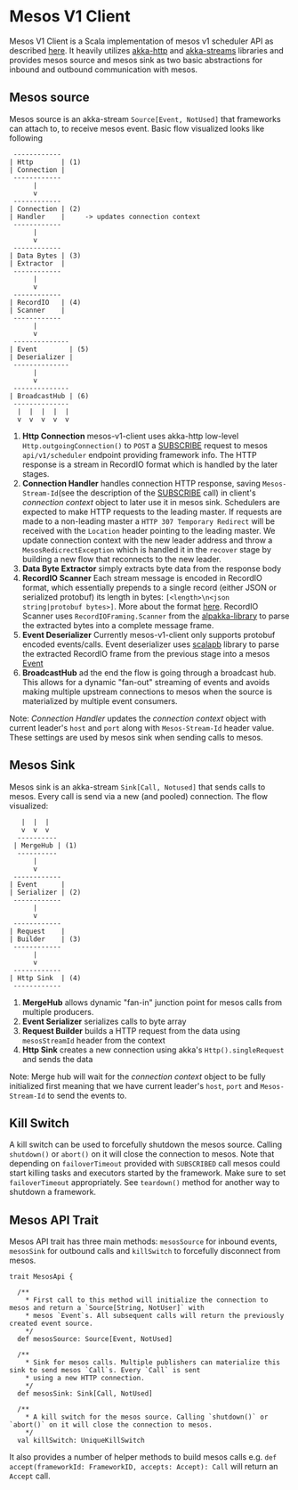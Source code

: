 # Mesos V1 Client
Mesos V1 Client is a Scala implementation of mesos v1 scheduler API as described [here](http://mesos.apache.org/documentation/latest/scheduler-http-api/). It heavily utilizes [akka-http](https://doc.akka.io/docs/akka-http/current/scala/http/) and [akka-streams](https://doc.akka.io/docs/akka/2.5.4/scala/stream/index.html) libraries and provides mesos source and mesos sink as two basic abstractions for inbound and outbound communication with mesos.

## Mesos source
Mesos source is an akka-stream `Source[Event, NotUsed]` that frameworks can attach to, to receive mesos event. Basic flow visualized looks like following

```
 ------------
| Http       | (1)
| Connection |
 ------------
      |
      v
 ------------
| Connection | (2)
| Handler    |     -> updates connection context
 ------------
      |
      v
 ------------
| Data Bytes | (3)
| Extractor  |
 ------------
      |
      v
 ------------
| RecordIO   | (4)
| Scanner    |
 ------------
      |
      v
 --------------
| Event        | (5)
| Deserializer |
 --------------
      |
      v
 --------------
| BroadcastHub | (6)
 --------------
  |  |  |  |  |
  v  v  v  v  v
```

1. **Http Connection** mesos-v1-client uses akka-http low-level `Http.outgoingConnection()` to `POST` a [SUBSCRIBE](http://mesos.apache.org/documentation/latest/scheduler-http-api/#subscribe-1) request to mesos `api/v1/scheduler` endpoint providing framework info. The HTTP response is a stream in RecordIO format which is handled by the later stages.
2. **Connection Handler** handles connection HTTP response, saving `Mesos-Stream-Id`(see the description of the [SUBSCRIBE](http://mesos.apache.org/documentation/latest/scheduler-http-api/#subscribe-1) call) in client's _connection context_ object to later use it in mesos sink. Schedulers are expected to make HTTP requests to the leading master. If requests are made to a non-leading master a `HTTP 307 Temporary Redirect` will be received with the `Location` header pointing to the leading master. We update connection context with the new leader address and throw a `MesosRedicrectException` which is handled it in the `recover` stage by building a new flow that reconnects to the new leader.
3. **Data Byte Extractor** simply extracts byte data from the response body
4. **RecordIO Scanner** Each stream message is encoded in RecordIO format, which essentially prepends to a single record (either JSON or serialized protobuf) its length in bytes: `[<length>\n<json string|protobuf bytes>]`. More about the format [here](http://mesos.apache.org/documentation/latest/scheduler-http-api/#recordio-response-format-1). RecordIO Scanner uses `RecordIOFraming.Scanner` from the [alpakka-library](https://github.com/akka/alpakka) to parse the extracted bytes into a complete message frame.
5. **Event Deserializer** Currently mesos-v1-client only supports protobuf encoded events/calls. Event deserializer uses [scalapb](https://scalapb.github.io/) library to parse the extracted RecordIO frame from the previous stage into a mesos [Event](https://github.com/apache/mesos/blob/master/include/mesos/scheduler/scheduler.proto#L36)
6. **BroadcastHub** ad the end the flow is going through a broadcast hub. This allows for a dynamic "fan-out" streaming of events and avoids making multiple upstream connections to mesos when the source is materialized by multiple event consumers.

Note: _Connection Handler_ updates the _connection context_ object with current leader's `host` and `port` along with `Mesos-Stream-Id` header value. These settings are used by mesos sink when sending calls to mesos.

## Mesos Sink
Mesos sink is an akka-stream `Sink[Call, Notused]` that sends calls to mesos. Every call is send via a new (and pooled) connection. The flow visualized:

```
   |  |  |
   v  v  v
  ----------
 | MergeHub | (1)
  ----------
      |
      v
 ------------
| Event      |
| Serializer | (2)
 ------------
      |
      v
 ------------
| Request    |
| Builder    | (3)
 ------------
      |
      v
 ------------
| Http Sink  | (4)
 ------------
```
1. **MergeHub** allows dynamic "fan-in" junction point for mesos calls from multiple producers.
2. **Event Serializer** serializes calls to byte array
3. **Request Builder** builds a HTTP request from the data using `mesosStreamId` header from the context
4. **Http Sink** creates a new connection using akka's `Http().singleRequest` and sends the data

Note: Merge hub will wait for the _connection context_ object to be fully initialized first meaning that we have current leader's `host`, `port` and `Mesos-Stream-Id` to send the events to.

## Kill Switch
A kill switch can be used to forcefully shutdown the mesos source. Calling `shutdown()` or `abort()` on it will close the connection to mesos. Note that depending on `failoverTimeout` provided with `SUBSCRIBED` call mesos could start killing tasks and executors started by the framework. Make sure to set `failoverTimeout` appropriately. See `teardown()` method for another way to shutdown a framework.

## Mesos API Trait
Mesos API trait has three main methods: `mesosSource` for inbound events, `mesosSink` for outbound calls and `killSwitch` to forcefully disconnect from mesos.

```
trait MesosApi {

  /**
    * First call to this method will initialize the connection to mesos and return a `Source[String, NotUser]` with
    * mesos `Event`s. All subsequent calls will return the previously created event source.
    */
  def mesosSource: Source[Event, NotUsed]

  /**
    * Sink for mesos calls. Multiple publishers can materialize this sink to send mesos `Call`s. Every `Call` is sent
    * using a new HTTP connection.
    */
  def mesosSink: Sink[Call, NotUsed]

  /**
    * A kill switch for the mesos source. Calling `shutdown()` or `abort()` on it will close the connection to mesos.
    */
  val killSwitch: UniqueKillSwitch
  ```

  It also provides a number of helper methods to build mesos calls e.g. `def accept(frameworkId: FrameworkID, accepts: Accept): Call` will return an `Accept` call.
